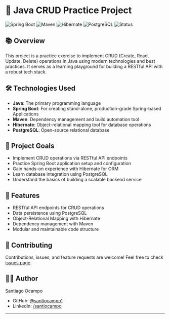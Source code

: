 # 🚀 Java CRUD Practice Project

![Spring Boot](https://img.shields.io/badge/Spring%20Boot-2.5.0-brightgreen)
![Maven](https://img.shields.io/badge/Maven-3.8.1-blue)
![Hibernate](https://img.shields.io/badge/Hibernate-5.4.32-orange)
![PostgreSQL](https://img.shields.io/badge/PostgreSQL-13.3-blue)
![Status](https://img.shields.io/badge/Status-Done-success)

## 📚 Overview

This project is a practice exercise to implement CRUD (Create, Read, Update, Delete) operations in Java using modern technologies and best practices. It serves as a learning playground for building a RESTful API with a robust tech stack.

## 🛠️ Technologies Used

- **Java**: The primary programming language
- **Spring Boot**: For creating stand-alone, production-grade Spring-based Applications
- **Maven**: Dependency management and build automation tool
- **Hibernate**: Object-relational mapping tool for database operations
- **PostgreSQL**: Open-source relational database

## 🎯 Project Goals

- Implement CRUD operations via RESTful API endpoints
- Practice Spring Boot application setup and configuration
- Gain hands-on experience with Hibernate for ORM
- Learn database integration using PostgreSQL
- Understand the basics of building a scalable backend service

## 🌟 Features

- RESTful API endpoints for CRUD operations
- Data persistence using PostgreSQL
- Object-Relational Mapping with Hibernate
- Dependency management with Maven
- Modular and maintainable code structure

## 🤝 Contributing

Contributions, issues, and feature requests are welcome! Feel free to check [issues page](https://github.com/santiocampo1/java-crud-api-rest/issues).

## 👨‍💻 Author

Santiago Ocampo
- GitHub: [@santiocampo1](https://github.com/santiocampo1)
- LinkedIn: [/santiocampo](https://www.linkedin.com/in/santiocampo/)

---
